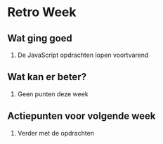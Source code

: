 # Retro Week

## Wat ging goed

1. De JavaScript opdrachten lopen voortvarend

## Wat kan er beter?

1. Geen punten deze week

## Actiepunten voor volgende week

1. Verder met de opdrachten
